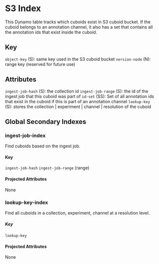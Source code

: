 # S3 Index

This Dynamo table tracks which cuboids exist in S3 cuboid bucket.  If the
cuboid belongs to an annotation channel, it also has a set that contains all
the annotation ids that exist inside the cuboid.

## Key

`object-key` (S): same key used in the S3 cuboid bucket
`version-node` (N): range key (reserved for future use)

## Attributes

`ingest-job-hash` (S): the collection id
`ingest-job-range` (S): the id of the ingest job that this cuboid was part of
`id-set` (SS): Set of all annotation ids that exist in the cuboid if this is part of an annotation channel
`lookup-key` (S): stores the collection | experiment | channel | resolution of the cuboid


## Global Secondary Indexes

### ingest-job-index

Find cuboids based on the ingest job.

#### Key

`ingest-job-hash`
`ingest-job-range` (range)

#### Projected Attributes

None


### lookup-key-index

Find all cuboids in a collection, experiment, channel at a resolution level.

##### Key

`lookup-key`

#### Projected Attributes

None
